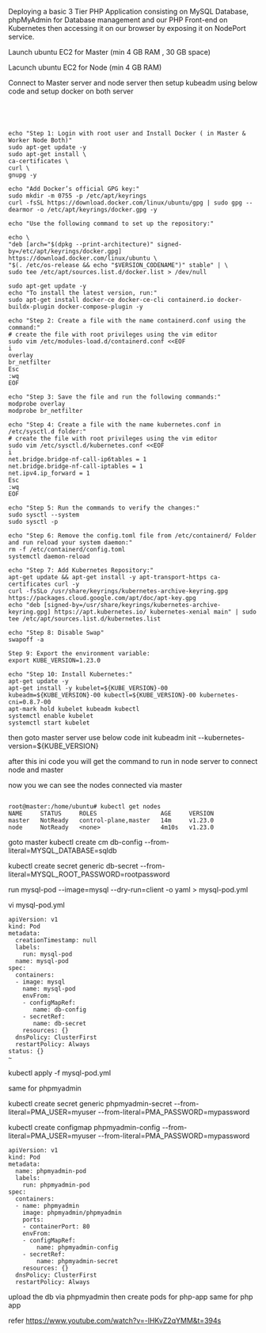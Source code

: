 Deploying a basic 3 Tier PHP Application consisting on MySQL Database, phpMyAdmin for Database management and our PHP Front-end on Kubernetes then accessing it on our browser by exposing it on NodePort service.



Launch ubuntu EC2 for Master (min 4 GB RAM , 30 GB space)

Lacunch ubuntu EC2 for Node (min 4 GB RAM)

Connect to Master server and node server  then setup kubeadm using below code and setup docker on both server
~~~


 

echo "Step 1: Login with root user and Install Docker ( in Master & Worker Node Both)"
sudo apt-get update -y
sudo apt-get install \
ca-certificates \
curl \
gnupg -y

echo "Add Docker’s official GPG key:"
sudo mkdir -m 0755 -p /etc/apt/keyrings
curl -fsSL https://download.docker.com/linux/ubuntu/gpg | sudo gpg --dearmor -o /etc/apt/keyrings/docker.gpg -y

echo "Use the following command to set up the repository:"

echo \
"deb [arch="$(dpkg --print-architecture)" signed-by=/etc/apt/keyrings/docker.gpg] https://download.docker.com/linux/ubuntu \
"$(. /etc/os-release && echo "$VERSION_CODENAME")" stable" | \
sudo tee /etc/apt/sources.list.d/docker.list > /dev/null

sudo apt-get update -y
echo "To install the latest version, run:"
sudo apt-get install docker-ce docker-ce-cli containerd.io docker-buildx-plugin docker-compose-plugin -y

echo "Step 2: Create a file with the name containerd.conf using the command:"
# create the file with root privileges using the vim editor
sudo vim /etc/modules-load.d/containerd.conf <<EOF
i
overlay
br_netfilter
Esc
:wq
EOF

echo "Step 3: Save the file and run the following commands:"
modprobe overlay
modprobe br_netfilter

echo "Step 4: Create a file with the name kubernetes.conf in /etc/sysctl.d folder:"
# create the file with root privileges using the vim editor
sudo vim /etc/sysctl.d/kubernetes.conf <<EOF
i
net.bridge.bridge-nf-call-ip6tables = 1
net.bridge.bridge-nf-call-iptables = 1
net.ipv4.ip_forward = 1
Esc
:wq
EOF

echo "Step 5: Run the commands to verify the changes:"
sudo sysctl --system
sudo sysctl -p

echo "Step 6: Remove the config.toml file from /etc/containerd/ Folder and run reload your system daemon:"
rm -f /etc/containerd/config.toml
systemctl daemon-reload

echo "Step 7: Add Kubernetes Repository:"
apt-get update && apt-get install -y apt-transport-https ca-certificates curl -y
curl -fsSLo /usr/share/keyrings/kubernetes-archive-keyring.gpg https://packages.cloud.google.com/apt/doc/apt-key.gpg
echo "deb [signed-by=/usr/share/keyrings/kubernetes-archive-keyring.gpg] https://apt.kubernetes.io/ kubernetes-xenial main" | sudo tee /etc/apt/sources.list.d/kubernetes.list

echo "Step 8: Disable Swap"
swapoff -a

Step 9: Export the environment variable:
export KUBE_VERSION=1.23.0

echo "Step 10: Install Kubernetes:"
apt-get update -y
apt-get install -y kubelet=${KUBE_VERSION}-00 kubeadm=${KUBE_VERSION}-00 kubectl=${KUBE_VERSION}-00 kubernetes-cni=0.8.7-00
apt-mark hold kubelet kubeadm kubectl
systemctl enable kubelet
systemctl start kubelet
~~~


then goto master server use below code init
kubeadm init --kubernetes-version=${KUBE_VERSION}

after this ini code you will get the command to run in node server to connect node and master



now you we can see the nodes connected via master 

~~~

root@master:/home/ubuntu# kubectl get nodes
NAME     STATUS     ROLES                  AGE     VERSION
master   NotReady   control-plane,master   14m     v1.23.0
node     NotReady   <none>                 4m10s   v1.23.0

~~~


goto master 
kubectl create cm db-config --from-literal=MYSQL_DATABASE=sqldb

kubectl create secret generic db-secret --from-literal=MYSQL_ROOT_PASSWORD=rootpassword

run mysql-pod --image=mysql --dry-run=client -o yaml > mysql-pod.yml

vi mysql-pod.yml

~~~
apiVersion: v1
kind: Pod
metadata:
  creationTimestamp: null
  labels:
    run: mysql-pod
  name: mysql-pod
spec:
  containers:
  - image: mysql
    name: mysql-pod
    envFrom:
    - configMapRef:
       name: db-config
    - secretRef:
       name: db-secret
    resources: {}
  dnsPolicy: ClusterFirst
  restartPolicy: Always
status: {}
~           

~~~

kubectl apply -f mysql-pod.yml 


same for phpmyadmin


kubectl create secret generic phpmyadmin-secret --from-literal=PMA_USER=myuser --from-literal=PMA_PASSWORD=mypassword


kubectl create configmap phpmyadmin-config --from-literal=PMA_USER=myuser --from-literal=PMA_PASSWORD=mypassword
~~~
apiVersion: v1
kind: Pod
metadata:
  name: phpmyadmin-pod
  labels:
    run: phpmyadmin-pod
spec:
  containers:
  - name: phpmyadmin
    image: phpmyadmin/phpmyadmin
    ports:
    - containerPort: 80
    envFrom:
    - configMapRef:
        name: phpmyadmin-config
    - secretRef:
        name: phpmyadmin-secret
    resources: {}
  dnsPolicy: ClusterFirst
  restartPolicy: Always

~~~
upload the db via phpmyadmin
then create pods for php-app
same for php app

refer  https://www.youtube.com/watch?v=-lHKvZ2qYMM&t=394s
